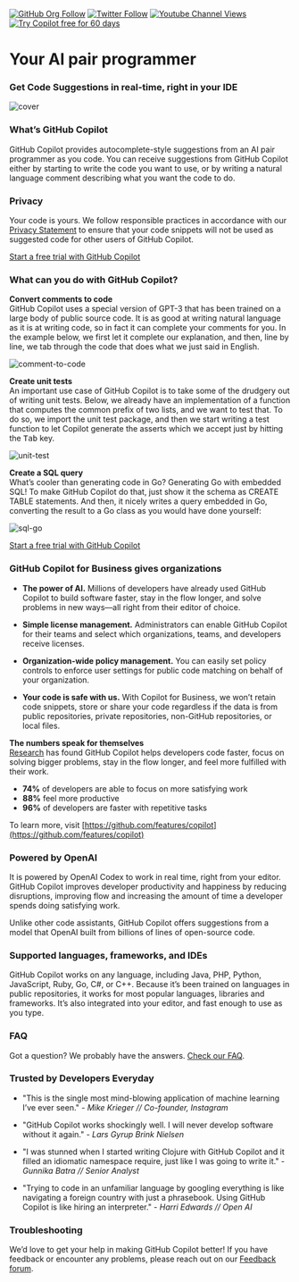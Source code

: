 
[![GitHub Org Follow](https://img.shields.io/github/followers/github?style=social)](https://github.com/github)
[![Twitter Follow](https://img.shields.io/badge/follow-%40github-1DA1F2?logo=twitter&style=social)](https://twitter.com/github)
[![Youtube Channel Views](https://img.shields.io/youtube/channel/views/UC7c3Kb6jYCRj4JOHHZTxKsQ?style=social)](https://www.youtube.com/@GitHub/search?query=copilot)
[![Try Copilot free for 60 days](https://img.shields.io/badge/Try%20Copilot-Free%20for%2060%20days-success)](https://github.com/github-copilot/signup)

# Your AI pair programmer
### **Get Code Suggestions in real-time, right in your IDE**

![cover](https://user-images.githubusercontent.com/37570492/212964557-8d832278-61bb-4288-a8a7-47f35859e868.gif)

### **What’s GitHub Copilot**
GitHub Copilot provides autocomplete-style suggestions from an AI pair programmer as you code. You can receive suggestions from GitHub Copilot either by starting to write the code you want to use, or by writing a natural language comment describing what you want the code to do. 

### **Privacy**

Your code is yours. We follow responsible practices in accordance with our [Privacy Statement](https://docs.github.com/en/site-policy/privacy-policies/github-privacy-statement) to ensure that your code snippets will not be used as suggested code for other users of GitHub Copilot.

[Start a free trial with GitHub Copilot](https://github.com/login?return_to=%2Fgithub-copilot%2Fsignup)

### **What can you do with GitHub Copilot?**
**Convert comments to code** <br />
GitHub Copilot uses a special version of GPT-3 that has been trained on a large body of public source code. It is as good at writing natural language as it is at writing code, so in fact it can complete your comments for you. In the example below, we first let it complete our explanation, and then, line by line, we tab through the code that does what we just said in English.

![comment-to-code](https://user-images.githubusercontent.com/37570492/212965036-26579d9f-cfaf-44eb-90fb-76421dc7ab9d.gif)

**Create unit tests** <br />
An important use case of GitHub Copilot is to take some of the drudgery out of writing unit tests. Below, we already have an implementation of a function that computes the common prefix of two lists, and we want to test that. To do so, we import the unit test package, and then we start writing a test function to let Copilot generate the asserts which we accept just by hitting the <kbd>Tab</kbd> key.

![unit-test](https://user-images.githubusercontent.com/37570492/212964557-8d832278-61bb-4288-a8a7-47f35859e868.gif)

**Create a SQL query** <br />
What’s cooler than generating code in Go? Generating Go with embedded SQL! To make GitHub Copilot do that, just show it the schema as CREATE TABLE statements. And then, it nicely writes a query embedded in Go, converting the result to a Go class as you would have done yourself:

![sql-go](https://user-images.githubusercontent.com/37570492/212965203-c9623e27-4fff-4961-a7f4-4d14625dd17c.gif)

[Start a free trial with GitHub Copilot](https://github.com/login?return_to=%2Fgithub-copilot%2Fsignup)

### **GitHub Copilot for Business gives organizations** 
- **The power of AI.** Millions of developers have already used GitHub Copilot to build software faster, stay in the flow longer, and solve problems in new ways—all right from their editor of choice. 

- **Simple license management.** Administrators can enable GitHub Copilot for their teams and select which organizations, teams, and developers receive licenses. 
 
- **Organization-wide policy management.** You can easily set policy controls to enforce user settings for public code matching on behalf of your organization. 

- **Your code is safe with us.** With Copilot for Business, we won’t retain code snippets, store or share your code regardless if the data is from public repositories, private repositories, non-GitHub repositories, or local files. 

**The numbers speak for themselves**
<br/>
[Research](https://github.blog/2022-09-07-research-quantifying-github-copilots-impact-on-developer-productivity-and-happiness/) has found GitHub Copilot helps developers code faster, focus on solving bigger problems, stay in the flow longer, and feel more fulfilled with their work.
- **74%** of developers are able to focus on more satisfying work
- **88%** feel more productive
- **96%** of developers are faster with repetitive tasks

To learn more, visit [https://github.com/features/copilot](https://github.com/features/copilot)

### **Powered by OpenAI**
It is powered by OpenAI Codex to work in real time, right from your editor. GitHub Copilot improves developer productivity and happiness by reducing disruptions, improving flow and increasing the amount of time a developer spends doing satisfying work. 

Unlike other code assistants, GitHub Copilot offers suggestions from a model that OpenAI built from billions of lines of open-source code. 

### **Supported languages, frameworks, and IDEs**
GitHub Copilot works on any language, including Java, PHP, Python, JavaScript, Ruby, Go, C#, or C++. Because it’s been trained on languages in public repositories, it works for most popular languages, libraries and frameworks. It’s also integrated into your editor, and fast enough to use as you type.

### **FAQ**
Got a question? We probably have the answers. [Check our FAQ](https://github.com/features/copilot/).

### **Trusted by Developers Everyday**

- "This is the single most mind-blowing application of machine learning I’ve ever seen." - _Mike Krieger // Co-founder, Instagram_

- "GitHub Copilot works shockingly well. I will never develop software without it again." - _Lars Gyrup Brink Nielsen_

- "I was stunned when I started writing Clojure with GitHub Copilot and it filled an idiomatic namespace require, just like I was going to write it." - _Gunnika Batra // Senior Analyst_

- "Trying to code in an unfamiliar language by googling everything is like navigating a foreign country with just a phrasebook. Using GitHub Copilot is like hiring an interpreter." - _Harri Edwards // Open AI_

### Troubleshooting
We’d love to get your help in making GitHub Copilot better! If you have feedback or encounter any problems, please reach out on our [Feedback forum](https://github.com/github-community/community/discussions/categories/copilot).